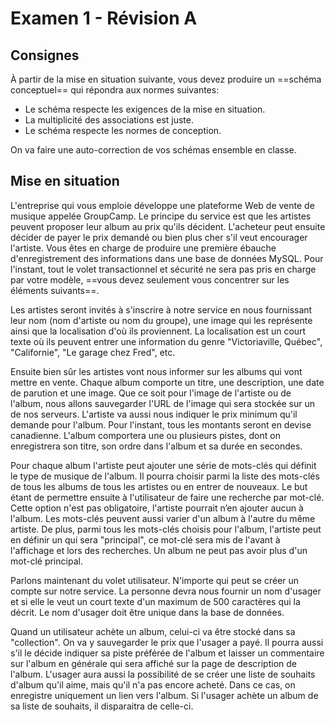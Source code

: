 # Examen 1 - Révision A

## Consignes

À partir de la mise en situation suivante, vous devez produire un ==schéma conceptuel== qui répondra aux normes suivantes: 

- Le schéma respecte les exigences de la mise en situation.
- La multiplicité des associations est juste.
- Le schéma respecte les normes de conception.

On va faire une auto-correction de vos schémas ensemble en classe.

## Mise en situation

L'entreprise qui vous emploie développe une plateforme Web de vente de musique appelée GroupCamp. Le principe du service est que les artistes  peuvent proposer leur album au prix qu'ils décident. L'acheteur peut ensuite décider de payer le prix demandé ou bien plus cher s'il veut encourager  l'artiste. Vous êtes en charge de produire une première ébauche d'enregistrement des informations dans une base de données MySQL. Pour l'instant, tout le volet transactionnel et sécurité ne sera pas pris en charge par votre modèle, ==vous devez seulement vous concentrer sur les éléments suivants==.

Les artistes seront invités à  s'inscrire à notre service en nous fournissant leur nom (nom d'artiste ou nom du groupe), une image qui les  représente ainsi que la localisation d'où ils proviennent. La localisation est  un court texte où ils peuvent entrer une information du genre "Victoriaville,  Québec", "Californie", "Le garage chez Fred", etc. 

Ensuite bien sûr les artistes vont nous informer sur les albums qui vont mettre en vente. Chaque album  comporte un titre, une description, une date de parution et une image. Que ce soit pour l'image de l'artiste ou de l'album, nous allons sauvegarder l'URL de l'image qui sera stockée sur un de nos serveurs. L'artiste va aussi nous indiquer le prix minimum qu'il demande pour l'album. Pour l'instant, tous les  montants seront en devise canadienne. L'album comportera une ou plusieurs pistes, dont on enregistrera son titre, son ordre dans l'album et sa durée en secondes.

Pour chaque album l'artiste  peut ajouter une série de mots-clés qui définit le type de musique de l'album.  Il pourra choisir parmi la liste des mots-clés de tous les albums de tous les artistes ou en entrer de nouveaux. Le but étant de permettre ensuite à l'utilisateur de faire une recherche par mot-clé. Cette option n'est pas obligatoire, l'artiste pourrait n’en ajouter aucun à l'album. Les mots-clés peuvent aussi varier d'un album à l'autre du même artiste. De plus, parmi tous les mots-clés choisis pour l'album, l'artiste peut en définir un qui sera "principal", ce mot-clé sera mis de l'avant à l'affichage et lors des recherches. Un album ne peut pas avoir plus d'un mot-clé principal.

Parlons maintenant du volet utilisateur. N'importe qui peut se créer un compte sur notre service. La personne devra nous fournir un nom d'usager et si elle le veut un court texte d'un maximum de 500 caractères qui la décrit. Le nom d'usager doit être unique dans la base de données.

Quand un utilisateur achète un album, celui-ci va être stocké dans sa "collection". On va y sauvegarder le prix que l'usager a payé. Il pourra aussi s'il le décide indiquer sa piste préférée de l'album et laisser un commentaire sur l'album en générale qui sera affiché sur la page de description de l'album. L'usager aura aussi la possibilité de se  créer une liste de souhaits d'album qu'il aime, mais qu'il n'a pas encore acheté. Dans ce cas, on enregistre uniquement un lien vers l'album. Si l'usager achète un album de sa liste de souhaits, il disparaitra de celle-ci.